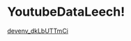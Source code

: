 # YoutubeDataLeech!

[devenv_dkLbUTTmCi](https://user-images.githubusercontent.com/122232758/216769421-76d28ba6-9524-4408-8fb5-8412aed23495.png)
